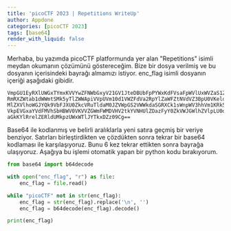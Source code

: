 ```yaml
---
title: 'picoCTF 2023 | Repetitions WriteUp'
author: Appdone
categories: [picoCTF 2023]
tags: [base64]
render_with_liquid: false
---
```


Merhaba, bu yazımda picoCTF platformunda yer alan "Repetitions" isimli meydan okumanın çözümünü göstereceğim. Bize bir dosya verilmiş ve bu dosyanın içerisindeki bayrağı almamızı istiyor. enc_flag isimli dosyanın içeriği aşağıdaki gibidir.

```
VmpGU1EyRXlUWGxTYmxKVVYwZFNWbGxyV21GV1JteDBUbFpPYWxKdFVsaFpWVlUxWVZaS1ZWWnVh
RmRXZWtab1dWWmtSMk5yTlZWWApiVVpUVm10d1VWZFdVa2RpYlZaWFZtNVdVZ3BpU0VKeldWUkNk
MlZXVlhoWGJYQk9VbFJXU0ZkcVRuTldaM0JZVWpGS2VWWkdaSGRXCk1sWnpWV3hhVm1KRk5XOVVW
VkpEVGxaYVdFMVhSbHBWV0VKVVZGWmFWMDVHV2tkYVNHUlZDazFyY0ZkVWJGWlhZVlpLU0dWRlZs
aGkKYlRrelZERldUMkpzUWxWTlJYTkxDZz09Cg==
```

Base64 ile kodlanmış ve belirli aralıklarla yeni satıra geçmiş bir veriye benziyor. Satırları birleştirdikten ve çözdükten sonra tekrar bir base64 kodlaması ile karşılaşıyoruz. Bunu 6 kez tekrar ettikten sonra bayrağa ulaşıyoruz. Aşağıya bu işlemi otomatik yapan bir python kodu bırakıyorum.

```py
from base64 import b64decode

with open("enc_flag", "r") as file:
    enc_flag = file.read()

while "picoCTF" not in str(enc_flag):
    enc_flag = str(enc_flag).replace('\n', '')
    enc_flag = b64decode(enc_flag).decode()

print(enc_flag)
```
